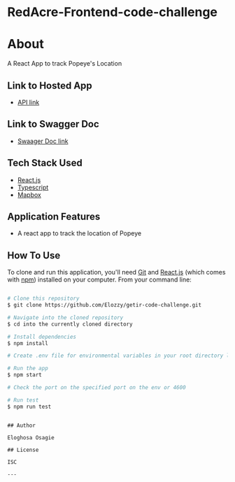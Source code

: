 # RedAcre-Frontend-code-challenge


# About

A React App to track Popeye's Location

## Link to Hosted App

- [API link](http://safe-sierra-84083.herokuapp.com/api/v1/records)

## Link to Swagger Doc

- [Swaager Doc link](https://safe-sierra-84083.herokuapp.com/api-docs/)

## Tech Stack Used

- [React.js](https://reactjs.org/)
- [Typescript](https://www.typescriptlang.org/)
- [Mapbox](https://www.mapbox.com/)


## Application Features

- A react app to track the location of Popeye

## How To Use

To clone and run this application, you'll need [Git](https://git-scm.com) and [React.js](https://reactjs.org/) (which comes with [npm](http://npmjs.com)) installed on your computer. From your command line:

```bash

# Clone this repository
$ git clone https://github.com/Elozzy/getir-code-challenge.git

# Navigate into the cloned repository
$ cd into the currently cloned directory

# Install dependencies
$ npm install

# Create .env file for environmental variables in your root directory like the sample.env file and provide the keys

# Run the app
$ npm start

# Check the port on the specified port on the env or 4600

# Run test
$ npm run test
```

```

## Author

Eloghosa Osagie

## License

ISC

---